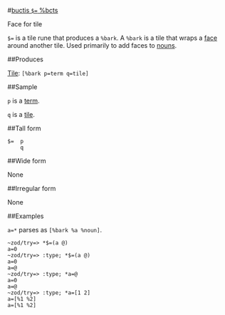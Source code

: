#[buctis `$=` %bcts](#bcts)

Face for tile

`$=` is a tile rune that produces a `%bark`. A `%bark` is a tile that wraps a [face]() around another tile. Used primarily to add faces to [nouns]().

##Produces

[Tile](): `[%bark p=term q=tile]`

##Sample

`p` is a [term]().

`q` is a [tile]().

##Tall form

    $=  p
        q

##Wide form

None

##Irregular form

None

##Examples

`a=*` parses as `[%bark %a %noun]`.

    ~zod/try=> *$=(a @)
    a=0
    ~zod/try=> :type; *$=(a @)
    a=0
    a=@
    ~zod/try=> :type; *a=@
    a=0
    a=@
    ~zod/try=> :type; *a=[1 2]
    a=[%1 %2]
    a=[%1 %2]
